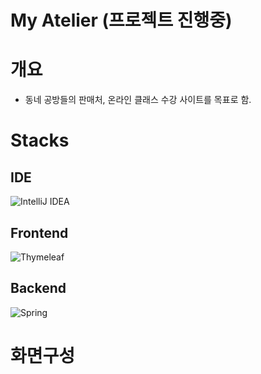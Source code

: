 # My Atelier (프로젝트 진행중)
# 개요
- 동네 공방들의 판매처, 온라인 클래스 수강 사이트를 목표로 함.
# Stacks
## IDE
![IntelliJ IDEA](https://img.shields.io/badge/IntelliJIDEA-000000.svg?style=for-the-badge&logo=intellij-idea&logoColor=white)
## Frontend
![Thymeleaf](https://img.shields.io/badge/Thymeleaf-%23005C0F.svg?style=for-the-badge&logo=Thymeleaf&logoColor=white)


## Backend
![Spring](https://img.shields.io/badge/spring-%236DB33F.svg?style=for-the-badge&logo=spring&logoColor=white)

# 화면구성

